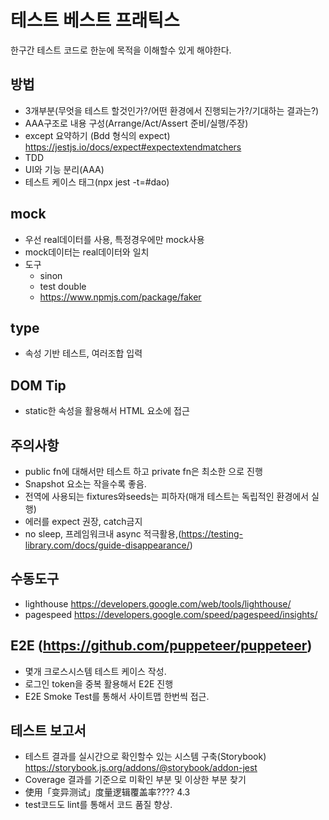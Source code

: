 # 테스트 베스트 프래틱스

한구간 테스트 코드로 한눈에 목적을 이해할수 있게 해야한다.

## 방법

- 3개부분(무엇을 테스트 할것인가?/어떤 환경에서 진행되는가?/기대하는 결과는?)
- AAA구조로 내용 구성(Arrange/Act/Assert 준비/실행/주장)
- except 요약하기 (Bdd 형식의 expect) https://jestjs.io/docs/expect#expectextendmatchers
- TDD
- UI와 기능 분리(AAA)
- 테스트 케이스 태그(npx jest -t=#dao)

## mock

- 우선 real데이터를 사용, 특정경우에만 mock사용
- mock데이터는 real데이터와 일치
- 도구
  - sinon
  - test double
  - https://www.npmjs.com/package/faker

## type

- 속성 기반 테스트, 여러조합 입력

## DOM Tip

- static한 속성을 활용해서 HTML 요소에 접근

## 주의사항

- public fn에 대해서만 테스트 하고 private fn은 최소한 으로 진행
- Snapshot 요소는 작을수록 좋음.
- 전역에 사용되는 fixtures와seeds는 피하자(매개 테스트는 독립적인 환경에서 실행)
- 에러를 expect 권장, catch금지
- no sleep, 프레임워크내 async 적극활용,(https://testing-library.com/docs/guide-disappearance/)

## 수동도구

- lighthouse https://developers.google.com/web/tools/lighthouse/
- pagespeed https://developers.google.com/speed/pagespeed/insights/

## E2E (https://github.com/puppeteer/puppeteer)

- 몇개 크로스시스템 테스트 케이스 작성.
- 로그인 token을 중복 활용해서 E2E 진행
- E2E Smoke Test를 통해서 사이트맵 한번씩 접근.

## 테스트 보고서

- 테스트 결과를 실시간으로 확인할수 있는 시스템 구축(Storybook) https://storybook.js.org/addons/@storybook/addon-jest
- Coverage 결과를 기준으로 미확인 부분 및 이상한 부분 찾기
- 使用「变异测试」度量逻辑覆盖率???? 4.3
- test코드도 lint를 통해서 코드 품질 향상.
